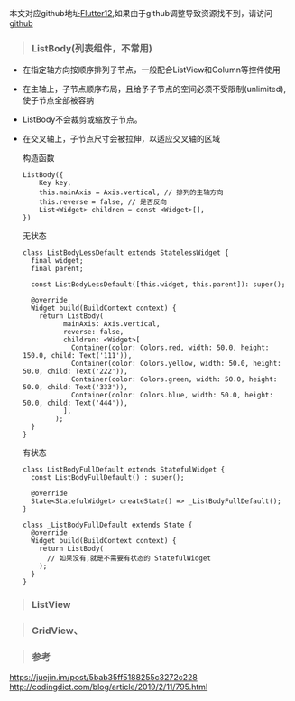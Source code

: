 本文对应github地址[Flutter12](https://github.com/DDYFlutter/LearnFlutter/blob/master/Flutter/Flutter012.md),如果由于github调整导致资源找不到，请访问[github](https://github.com/DDYFlutter/LearnFlutter)


> ### ListBody(列表组件，不常用)

* 在指定轴方向按顺序排列子节点，一般配合ListView和Column等控件使用
* 在主轴上，子节点顺序布局，且给予子节点的空间必须不受限制(unlimited),使子节点全部被容纳
* ListBody不会裁剪或缩放子节点。
* 在交叉轴上，子节点尺寸会被拉伸，以适应交叉轴的区域
    
    构造函数

    ```
    ListBody({
        Key key,
        this.mainAxis = Axis.vertical, // 排列的主轴方向
        this.reverse = false, // 是否反向
        List<Widget> children = const <Widget>[],
    })
    ```
    
    无状态
    
    ```
    class ListBodyLessDefault extends StatelessWidget {
      final widget;
      final parent;
    
      const ListBodyLessDefault([this.widget, this.parent]): super();
    
      @override
      Widget build(BuildContext context) {
        return ListBody(
              mainAxis: Axis.vertical, 
              reverse: false, 
              children: <Widget>[
                Container(color: Colors.red, width: 50.0, height: 150.0, child: Text('111')),
                Container(color: Colors.yellow, width: 50.0, height: 50.0, child: Text('222')),
                Container(color: Colors.green, width: 50.0, height: 50.0, child: Text('333')),
                Container(color: Colors.blue, width: 50.0, height: 50.0, child: Text('444')),
              ],
            );
      }
    }
    ```
    
    有状态
    
    ```    
    class ListBodyFullDefault extends StatefulWidget {
      const ListBodyFullDefault() : super();
    
      @override
      State<StatefulWidget> createState() => _ListBodyFullDefault();
    }
    
    class _ListBodyFullDefault extends State {
      @override
      Widget build(BuildContext context) {
        return ListBody(
          // 如果没有,就是不需要有状态的 StatefulWidget
        );
      }
    }
    ```
    

> ### ListView

> ### GridView、


> ### 参考

https://juejin.im/post/5bab35ff5188255c3272c228
http://codingdict.com/blog/article/2019/2/11/795.html